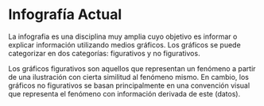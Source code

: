 # Infografía Actual

La infografia es una disciplina muy amplia cuyo objetivo es informar o
explicar información utilizando medios gráficos. Los gráficos se puede
categorizar en dos categorías: figurativos y no figurativos.

Los gráficos figurativos son aquellos que representan un fenómeno a
partir de una ilustración con cierta similitud al fenómeno mismo.
En cambio, los gráficos no figurativos se basan principalmente en una
convención visual que representa el fenómeno con información derivada
de este (datos).
